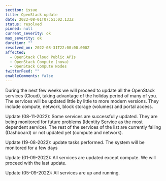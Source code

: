 ```yaml
---
section: issue
title: OpenStack update
date: 2022-08-01T07:51:02.133Z
status: resolved
pinned: null
current_severity: ok
max_severity: ok
duration: ""
resolved_on: 2022-08-31T22:00:00.000Z
affected:
  - OpenStack Cloud Public APIs
  - OpenStack Compute (nova)
  - OpenStack Compute Nodes
twitterFeed: ""
enableComments: false
---
```

During the next few weeks we will proceed to update all the OpenStack services (Cloud), taking advantage of the holiday period of many of you. The services will be updated little by little to more modern versions. They include compute, network, block storage (volumes) and portal access.

Update (08-11-2022): Some services are successfully updated. They are being monitored for future problems (Identity Service as the most dependent service). The rest of the services of the list are currently failing (Dashboard) or not updated yet (compute and network).

Update (19-08-2022): update tasks performed. The system will be monitored for a few days

Update (01-09-2022): All services are updated except compute. We will proceed with the last update.

Update (05-09-2022): All services are up and running.